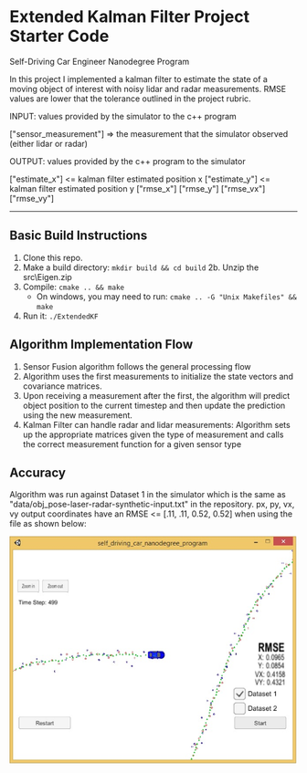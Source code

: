 # Extended Kalman Filter Project Starter Code
Self-Driving Car Engineer Nanodegree Program

In this project I implemented a kalman filter to estimate the state of a moving object of interest with noisy lidar and radar measurements. RMSE values are lower that the tolerance outlined in the project rubric. 

INPUT: values provided by the simulator to the c++ program

["sensor_measurement"] => the measurement that the simulator observed (either lidar or radar)


OUTPUT: values provided by the c++ program to the simulator

["estimate_x"] <= kalman filter estimated position x
["estimate_y"] <= kalman filter estimated position y
["rmse_x"]
["rmse_y"]
["rmse_vx"]
["rmse_vy"]

---


## Basic Build Instructions

1. Clone this repo.
2. Make a build directory: `mkdir build && cd build`
2b. Unzip the src\Eigen.zip
3. Compile: `cmake .. && make` 
   * On windows, you may need to run: `cmake .. -G "Unix Makefiles" && make`
4. Run it: `./ExtendedKF `

## Algorithm Implementation Flow

1. Sensor Fusion algorithm follows the general processing flow
2. Algorithm uses the first measurements to initialize the state vectors and covariance matrices.
3. Upon receiving a measurement after the first, the algorithm will predict object position to the current timestep and then update the prediction using the new measurement.
4. Kalman Filter can handle radar and lidar measurements: Algorithm sets up the appropriate matrices given the type of measurement and calls the correct measurement function for a given sensor type

## Accuracy
Algorithm was run against Dataset 1 in the simulator which is the same as "data/obj_pose-laser-radar-synthetic-input.txt" in the repository. px, py, vx, vy output coordinates have an RMSE <= [.11, .11, 0.52, 0.52] when using the file as shown below:

![jpg](./Docs/EKF_RMSE.jpg)
